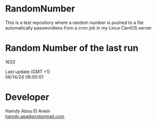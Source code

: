 # RandomNumber    
This is a test repository where a random number is pushed to a file automatically passwordless from a cron job in my Linux CentOS server    
# Random Number of the last run   
1633
      
Last update (GMT +1)    
06/14/24 06:00:01
# Developer    
Hamdy Abou El Anein   
hamdy.aea@protonmail.com
